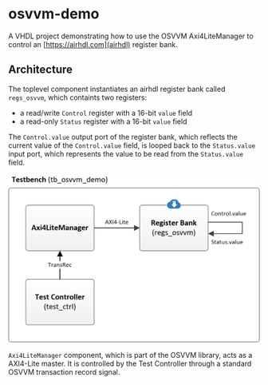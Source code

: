 # osvvm-demo

A VHDL project demonstrating how to use the OSVVM Axi4LiteManager to control an [https://airhdl.com](airhdl) register bank.

## Architecture

The toplevel component instantiates an airhdl register bank called `regs_osvvm`, which containts two registers:

* a read/write `Control` register with a 16-bit `value` field   
* a read-only `Status` register with a 16-bit `value` field

The `Control.value` output port of the register bank, which reflects the current value of the `Control.value` field, 
is looped back to the `Status.value` input port, which represents the value to be read from the `Status.value` field.

![Demonstrator architecture](./doc/osvvm-demo.png)

`Axi4LiteManager` component, which is part of the OSVVM library, acts as a AXI4-Lite master. It is controlled by the Test Controller 
through a standard OSVVM transaction record signal. 
